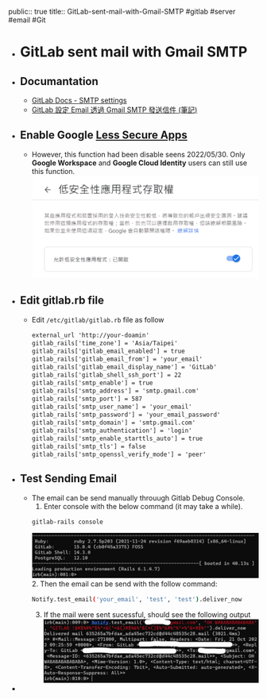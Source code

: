 public:: true
title:: GitLab-sent-mail-with-Gmail-SMTP
#gitlab #server #email #Git

- # GitLab sent mail with Gmail SMTP
- ## Documantation
	- [GitLab Docs - SMTP settings](https://docs.gitlab.com/omnibus/settings/smtp.html#gmail)
	- [GitLab 設定 Email 透過 Gmail SMTP 發送信件 (筆記)](https://blog.toright.com/posts/7019/gitlab-gmail-smtp-send-setup.html)
- ## Enable Google [Less Secure Apps](https://www.google.com/settings/security/lesssecureapps)
	- However, this function had been disable seens 2022/05/30. Only **Google Workspace** and **Google Cloud Identity** users can still use this function.
	  ![image.png](../assets/image_1666362351680_0.png)
- ## Edit gitlab.rb file
	- Edit `/etc/gitlab/gitlab.rb` file as follow
	  ```
	  external_url 'http://your-doamin'
	  gitlab_rails['time_zone'] = 'Asia/Taipei'
	  gitlab_rails['gitlab_email_enabled'] = true
	  gitlab_rails['gitlab_email_from'] = 'your_email'
	  gitlab_rails['gitlab_email_display_name'] = 'GitLab'
	  gitlab_rails['gitlab_shell_ssh_port'] = 22
	  gitlab_rails['smtp_enable'] = true
	  gitlab_rails['smtp_address'] = 'smtp.gmail.com'
	  gitlab_rails['smtp_port'] = 587
	  gitlab_rails['smtp_user_name'] = 'your_email'
	  gitlab_rails['smtp_password'] = 'your_email_password'
	  gitlab_rails['smtp_domain'] = 'smtp.gmail.com'
	  gitlab_rails['smtp_authentication'] = 'login'
	  gitlab_rails['smtp_enable_starttls_auto'] = true
	  gitlab_rails['smtp_tls'] = false
	  gitlab_rails['smtp_openssl_verify_mode'] = 'peer'
	  ```
- ## Test Sending Email
	- The email can be send manually throuugh Gitlab Debug Console.
	  1. Enter console with the below command (it may take a while).
	  ```bash
	  gitlab-rails console
	  ```
	  ![image.png](../assets/image_1666362883277_0.png)
	  2. Then the email can be send with the follow command:
	  ```bash
	  Notify.test_email('your_email', 'test', 'test').deliver_now
	  ```
	  3. If the mail were sent sucessful, should see the following output
	  ![image.png](../assets/image_1666363302888_0.png)
-